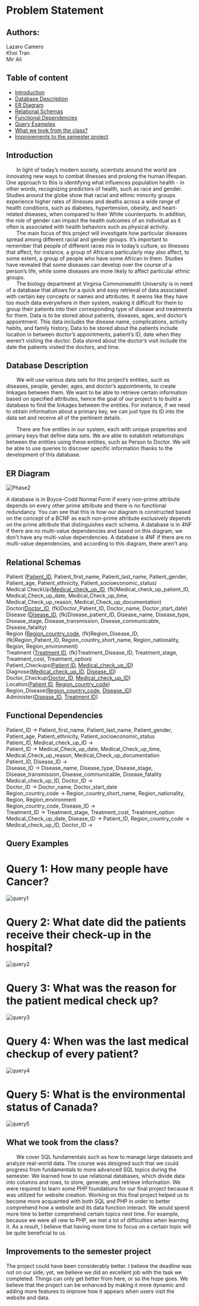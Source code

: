 # Problem Statement
## Authors: 
Lazaro Camero<br /> 
Khoi Tran<br />
Mir Ali


Table of content
------------------

* [Introduction](#Introduction)
* [Database Description](#Database_Description)
* [ER Diagram](#ER_Diagram)
* [Relational Schemas](#Relational_Schemas)
* [Functional Dependencies](#Functional_Dependencies)
* [Query Examples](#Query_Examples)
* [What we took from the class?](#What_we_took_from_the_class?)
* [Improvements to the semester project](#Improvements_to_the_semester_project)



## Introduction

&nbsp; &nbsp; &nbsp; &nbsp;In light of today’s modern society, scientists around the world are innovating new ways to combat illnesses and prolong the human lifespan. One approach to this is identifying what influences population health - in other words, recognizing predictors of health, such as race and gender. Studies around the globe show that racial and ethnic minority groups experience higher rates of illnesses and deaths across a wide range of health conditions, such as diabetes, hypertension, obesity, and heart-related diseases, when compared to their White counterparts. In addition, the role of gender can impact the health outcomes of an individual as it often is associated with health behaviors such as physical activity.<br />
&nbsp; &nbsp; &nbsp; &nbsp;The main focus of this project will investigate how particular diseases spread among different racial and gender groups. It’s important to remember that people of different races mix in today’s culture, so illnesses that affect, for instance, a group of Africans particularly may also affect, to some extent, a group of people who have some African in them. Studies have revealed that some diseases can develop over the course of a person’s life, while some diseases are more likely to affect particular ethnic groups.<br />
&nbsp; &nbsp; &nbsp; &nbsp;The biology department at Virginia Commonwealth University is in need of a database that allows for a quick and easy retrieval of data associated with certain key concepts or names and attributes. It seems like they have too much data everywhere in their system, making it difficult for them to group their patients into their corresponding type of disease and treatments for them. Data is to be stored about patients, diseases, ages, and doctor’s appointment. This data includes the disease name, complications, activity habits, and family history, Data to be stored about the patients include location in between doctor’s appointments, patient’s ID, date when they weren’t visiting the doctor. Data stored about the doctor’s visit include the date the patients visited the doctors, and time.

## Database Description

&nbsp; &nbsp; &nbsp; &nbsp;We will use various data sets for this project’s entities, such as diseases, people, gender, ages, and doctor’s appointments, to create linkages between them. We want to be able to retrieve certain information based on specified attributes, hence the goal of our project is to build a database to find the linkages between the entities. For instance, if we need to obtain information about a primary key, we can just type its ID into the data set and receive all of the pertinent details.

&nbsp; &nbsp; &nbsp; &nbsp;There are five entities in our system, each with unique properties and primary keys that define data sets. We are able to establish relationships between the entities using these entities, such as Person to Doctor. We will be able to use queries to discover specific information thanks to the development of this database.

## ER Diagram

![Phase2](https://user-images.githubusercontent.com/69920518/206824105-bdaa3ac5-9245-4653-ae6e-9e42fc2c01a5.jpg)

A database is in Boyce-Codd Normal Form if every non-prime attribute depends on every other prime attribute and there is no functional redundancy. You can see that this is how our diagram is constructed based on the concept of a BCNF as each non-prime attribute exclusively depends on the prime attribute that distinguishes each schema. A database is in 4NF if there are no multi-value dependencies and based on this diagram, we don't have any multi-value dependencies. A database is 4NF if there are no multi-value dependencies, and according to this diagram, there aren't any.

## Relational Schemas

Patient (<ins>Patient_ID</ins>, Patient_first_name, Patient_last_name, Patient_gender, Patient_age, Patient_ethnicity, Patient_socioeconomic_status)<br />
Medical CheckUp(<ins>Medical_check_up_ID</ins>, (fk)Medical_check_up_patient_ID, Medical_Check_up_date, Medical_Check_up_time, Medical_Check_up_reason, Medical_Check_up_documentation)<br />
Doctor(<ins>Doctor_ID</ins>, (fk)Doctor_Patient_ID, Doctor_name, Doctor_start_date)<br />
Disease (<ins>Disease_ID</ins>, (fk)Disease_patient_ID, Disease_name, Disease_type, Disease_stage, Disease_transmission, Disease_communicable, Disease_fatality)<br />
Region (<ins>Region_country_code</ins>, (fk)Region_Disease_ID, (fk)Region_Patient_ID, Region_country_short_name, Region_nationality, Region, Region_environment)<br />
Treatment (<ins>Treatment ID</ins>, (fk)Treatment_Disease_ID, Treatment_stage, Treatment_cost, Treatment_option)<br />
Patient_Checkups(<ins>Patient ID</ins>, <ins>Medical_check_up_ID</ins>)<br />
Diagnose(<ins>Medical_check_up_ID</ins>, <ins>Disease_ID</ins>)<br />
Doctor_Checkup(<ins>Doctor_ID</ins>, <ins>Medical_check_up_ID</ins>)<br />
Location(<ins>Patient ID</ins>, <ins>Region_country_code</ins>)<br />
Region_Disease(<ins>Region_country_code</ins>, <ins>Disease_ID</ins>)<br />
Administer(<ins>Disease_ID</ins>, <ins>Treatment ID</ins>)<br />

## Functional Dependencies

Patient_ID -> Patient_first_name, Patient_last_name, Patient_gender, Patient_age, Patient_ethnicity, Patient_socioeconomic_status<br />
Patient_ID, Medical_check_up_ID -> <br />
Patient_ID -> Medical_Check_up_date, Medical_Check_up_time, Medical_Check_up_reason, Medical_Check_up_documentation<br />
Patient_ID, Disease_ID -> <br />
Disease_ID -> Disease_name, Disease_type, Disease_stage, Disease_transmission, Disease_communicable, Disease_fatality<br />
Medical_check_up_ID, Doctor_ID -> <br />
Doctor_ID -> Doctor_name, Doctor_start_date <br />
Region_country_code -> Region_country_short_name, Region_nationality, Region, Region_environment<br />
Region_country_code, Disease_ID -> <br />
Treatment_ID -> Treatment_stage, Treatment_cost, Treatment_option<br />
Medical_Check_up_date, Disease_ID ->
Patient_ID, Region_country_code -> <br />
Medical_check_up_ID, Doctor_ID -><br />


## Query Examples

# Query 1: How many people have Cancer?

![query1](https://user-images.githubusercontent.com/69920518/206793967-0f9e515d-2ad1-40c3-b7f9-31bc819e31b7.svg)

# Query 2: What date did the patients receive their check-up in the hospital?

![query2](https://user-images.githubusercontent.com/69920518/206794141-17532ede-3bfd-4030-816f-1a907998b488.svg)


# Query 3: What was the reason for the patient medical check up?

![query3](https://user-images.githubusercontent.com/69920518/206794152-7358930e-11d1-4431-b746-ef3155f68413.svg)

# Query 4: When was the last medical checkup of every patient?

![query4](https://user-images.githubusercontent.com/69920518/206794312-ec694394-a2d9-4ab6-9462-c915f2d2495d.svg)

# Query 5: What is the environmental status of Canada?

![query5](https://user-images.githubusercontent.com/69920518/206813875-61b4ec1b-b12c-4144-a356-d607ac9e88fa.svg)


## What we took from the class?

&nbsp; &nbsp; &nbsp; &nbsp;We cover SQL fundamentals such as how to manage large datasets and analyze real-world data. The course was designed such that we could progress from fundamentals to more advanced SQL topics during the semester. We learned how to use relational databases, which divide data into columns and rows, to store, generate, and retrieve information. We were required to learn some PHP foundations for our final project because it was utilized for website creation. Working on this final project helped us to become more acquainted with both SQL and PHP in order to better comprehend how a website and its data function interact. We would spend more time to better comprehend certain topics next time. For example, because we were all new to PHP, we met a lot of difficulties when learning it. As a result, I believe that having more time to focus on a certain topic will be quite beneficial to us.

## Improvements to the semester project

The project could have been considerably better. I believe the deadline was not on our side; yet, we believe we did an excellent job with the task we completed. Things can only get better from here, or so the hope goes. We believe that the project can be enhanced by making it more dynamic and adding more features to improve how it appears when users visit the website and data.
